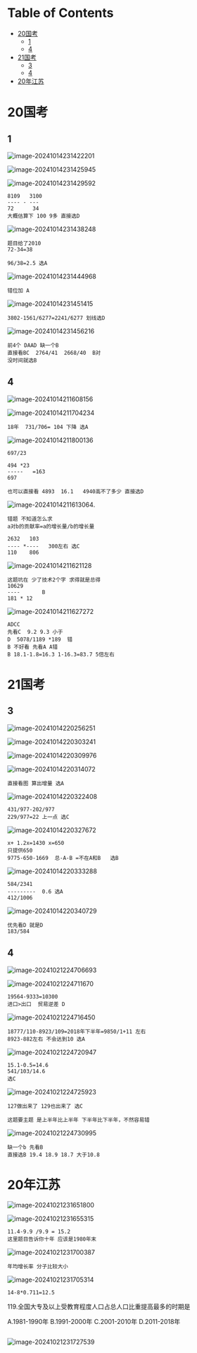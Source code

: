 # Table of Contents

* [20国考](#20国考)
  * [1](#1)
  * [4](#4)
* [21国考](#21国考)
  * [3](#3)
  * [4](#4-1)
* [20年江苏](#20年江苏)














# 20国考

## 1

![image-20241014231422201](.images/image-20241014231422201.png)

![image-20241014231425945](.images/image-20241014231425945.png)

![image-20241014231429592](.images/image-20241014231429592.png)

```
8109   3100
---- - ---
72      34
大概估算下 100 9多 直接选D
```

![image-20241014231438248](.images/image-20241014231438248.png)

```
题目给了2010 
72-34=38 

96/38=2.5 选A
```



![image-20241014231444968](.images/image-20241014231444968.png)

```
错位加 A
```

![image-20241014231451415](.images/image-20241014231451415.png)

```
3802-1561/6277=2241/6277 划线选D
```

![image-20241014231456216](.images/image-20241014231456216.png)

```
前4个 DAAD 缺一个B
直接看BC  2764/41  2668/40  B对
没时间就选B
```





## 4

![image-20241014211608156](.images/image-20241014211608156.png)

![image-20241014211704234](.images/image-20241014211704234.png)
```
18年  731/706= 104 下降 选A
```

![image-20241014211800136](.images/image-20241014211800136.png)

```
697/23

494 *23
-----   =163
697

也可以直接看 4893  16.1   4940高不了多少 直接选D
```



![image-20241014211613064](.images/image-20241014211613064.png).



```
错题 不知道怎么求
a对b的贡献率=a的增长量/b的增长量

2632   103
---- *----   300左右 选C
110    806

```

![image-20241014211621128](.images/image-20241014211621128.png)

```
这题坑在 少了技术2个字 求得就是总得
10629
----       B
181 * 12
```

![image-20241014211627272](.images/image-20241014211627272.png)

```
ADCC
先看C  9.2 9.3 小于
D  5078/1189 *189  错
B 不好看 先看A A错
B 18.1-1.8=16.3 1-16.3=83.7 5倍左右
```



# 21国考

## 3

![image-20241014220256251](.images/image-20241014220256251.png)

![image-20241014220303241](.images/image-20241014220303241.png)

![image-20241014220309976](.images/image-20241014220309976.png)

![image-20241014220314072](.images/image-20241014220314072.png)

```
直接看图 算出增量 选A
```

![image-20241014220322408](.images/image-20241014220322408.png)

```
431/977-202/977
229/977=22 上一点 选C
```

![image-20241014220327672](.images/image-20241014220327672.png)

```
x+ 1.2x=1430 x=650
只提供650 
9775-650-1669  总-A-B =不在A和B   选B
```

![image-20241014220333288](.images/image-20241014220333288.png)

```
584/2341
---------  0.6 选A
412/1006
```

![image-20241014220340729](.images/image-20241014220340729.png)

```
优先看D 就是D
183/584 
```

## 4

![image-20241021224706693](.images/image-20241021224706693.png)



![image-20241021224711670](.images/image-20241021224711670.png)

```
19564-9333=10300
进口>出口  贸易逆差 D
```

![image-20241021224716450](.images/image-20241021224716450.png)

```
18777/110-8923/109=2018年下半年=9850/1+11 左右
8923-882左右 不会达到10 选A

```

![image-20241021224720947](.images/image-20241021224720947.png)

```
15.1-0.5=14.6
541/103/14.6
选C
```

![image-20241021224725923](.images/image-20241021224725923.png)

```
127做出来了 129也出来了 选C

这题要主题 是上半年比上半年 下半年比下半年，不然容易错
```

![image-20241021224730995](.images/image-20241021224730995.png)

```
缺一个b 先看B 
直接选B 19.4 18.9 18.7 大于10.8
```



# 20年江苏

![image-20241021231651800](.images/image-20241021231651800.png)

![image-20241021231655315](.images/image-20241021231655315.png)

```
11.4-9.9 /9.9 = 15.2
这里题目告诉你十年 应该是1980年末
```

![image-20241021231700387](.images/image-20241021231700387.png)

````
年均增长率 分子比较大小
````

![image-20241021231705314](.images/image-20241021231705314.png)

```
14-8*0.711=12.5
```

119.全国大专及以上受教育程度人口占总人口比重提高最多的时期是

A.1981-1990年     B.1991-2000年 
C.2001-2010年     D.2011-2018年

```

```

![image-20241021231727539](.images/image-20241021231727539.png)

```

```

